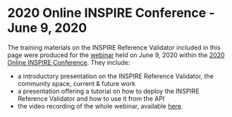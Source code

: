 # 2020 Online INSPIRE Conference - June 9, 2020

The training materials on the INSPIRE Reference Validator included in this page were produced for the [webinar](https://indico.unidu.hr/event/2/contributions/185/contribution.pdf) held on June 9, 2020 within the [2020 Online INSPIRE Conference](https://inspire.ec.europa.eu/conference2020). They include:

* a introductory presentation on the INSPIRE Reference Validator, the community space, current & future work
* a presentation offering a tutorial on how to deploy the INSPIRE Reference Validator and how to use it from the API
* the video recording of the whole webinar, available [here](https://www.youtube.com/watch?v=sAFn7DV786k&feature=youtu.be).
